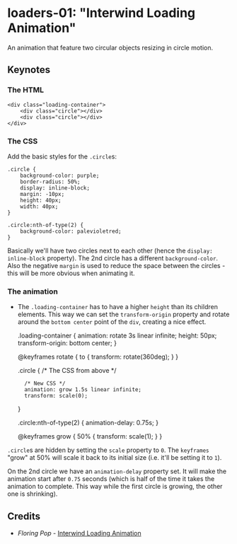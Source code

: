 # loaders-01: "Interwind Loading Animation"

An animation that feature two circular objects resizing in circle motion.

## Keynotes

### The HTML

    <div class="loading-container">
        <div class="circle"></div>
        <div class="circle"></div>
    </div>

### The CSS

Add the basic styles for the `.circle`s:

    .circle {
        background-color: purple;
        border-radius: 50%;
        display: inline-block;
        margin: -10px;
        height: 40px;
        width: 40px;
    }

    .circle:nth-of-type(2) {
        background-color: palevioletred;
    }

Basically we'll have two circles next to each other (hence the `display: inline-block` property). The 2nd circle has a different `background-color`. Also the negative `margin` is used to reduce the space between the circles - this will be more obvious when animating it.

### The animation

+ The `.loading-container` has to have a higher `height` than its children elements. This way we can set the `transform-origin` property and rotate around the `bottom center` point of the `div`, creating a nice effect.

    .loading-container {
        animation: rotate 3s linear infinite;
        height: 50px;
        transform-origin: bottom center;
    }

    @keyframes rotate {
        to {
            transform: rotate(360deg);
        }
    }

    .circle {
        /* The CSS from above */

        /* New CSS */
        animation: grow 1.5s linear infinite;
        transform: scale(0);
    }

    .circle:nth-of-type(2) {
        animation-delay: 0.75s;
    }

    @keyframes grow {
        50% {
            transform: scale(1);
        }
    }

`.circle`s are hidden by setting the `scale` property to `0`. The `keyframes` "grow" at 50% will scale it back to its initial size (i.e. it'll be setting it to `1`).

On the 2nd circle we have an `animation-delay` property set. It will make the animation start after `0.75` seconds (which is half of the time it takes the animation to complete. This way while the first circle is growing, the other one is shrinking).  

## Credits

- _Floring Pop_ - [Interwind Loading Animation](https://www.florin-pop.com/blog/2019/03/interwind-loading-animation/)
